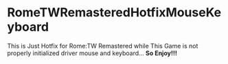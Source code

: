# RomeTWRemasteredHotfixMouseKeyboard

This is Just Hotfix for Rome:TW Remastered while This Game is not properly initialized driver mouse and keyboard...  **So Enjoy!!!**
